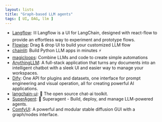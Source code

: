 ```yaml
---
layout: lists
title: "Graph-based LLM agents"
tags: [ UI, DAG, llm ]
---
```


* [Langflow](https://github.com/logspace-ai/langflow):  ⛓️ Langflow is a UI for LangChain, designed with react-flow to provide an effortless way to experiment and prototype flows.
* [Flowise](https://github.com/FlowiseAI/Flowise): Drag & drop UI to build your customized LLM flow 
* [chainlit](https://github.com/Chainlit/chainlit):  Build Python LLM apps in minutes ⚡️ 
* [magicloops](https://magicloops.dev/): Combine LLMs and code to create simple automations 
* [AnythingLLM](https://github.com/Mintplex-Labs/anything-llm):  A full-stack application that turns any documents into an intelligent chatbot with a sleek UI and easier way to manage your workspaces.
* [Dify](https://github.com/langgenius/dify):  One API for plugins and datasets, one interface for prompt engineering and visual operation, all for creating powerful AI applications. 
* [langchain-ui](https://github.com/homanp/langchain-ui):  🧬 The open source chat-ai toolkit.
* [SuperAgent](https://github.com/homanp/superagent):  🥷 Superagent - Build, deploy, and manage LLM-powered agents.
* [ComfyUI](https://github.com/comfyanonymous/ComfyUI): A powerful and modular stable diffusion GUI with a graph/nodes interface.
